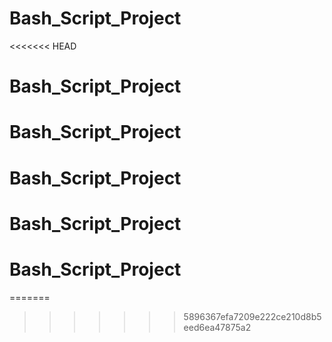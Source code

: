 # Bash_Script_Project
<<<<<<< HEAD
# Bash_Script_Project
# Bash_Script_Project
# Bash_Script_Project
# Bash_Script_Project
# Bash_Script_Project
=======
 
>>>>>>> 5896367efa7209e222ce210d8b5eed6ea47875a2
